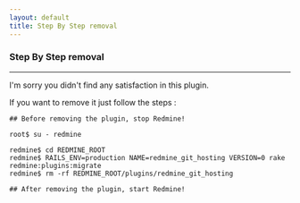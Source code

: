 ```yaml
---
layout: default
title: Step By Step removal
---
```


### Step By Step removal
***

I'm sorry you didn't find any satisfaction in this plugin.

If you want to remove it just follow the steps :

    ## Before removing the plugin, stop Redmine!

    root$ su - redmine

    redmine$ cd REDMINE_ROOT
    redmine$ RAILS_ENV=production NAME=redmine_git_hosting VERSION=0 rake redmine:plugins:migrate
    redmine$ rm -rf REDMINE_ROOT/plugins/redmine_git_hosting

    ## After removing the plugin, start Redmine!
